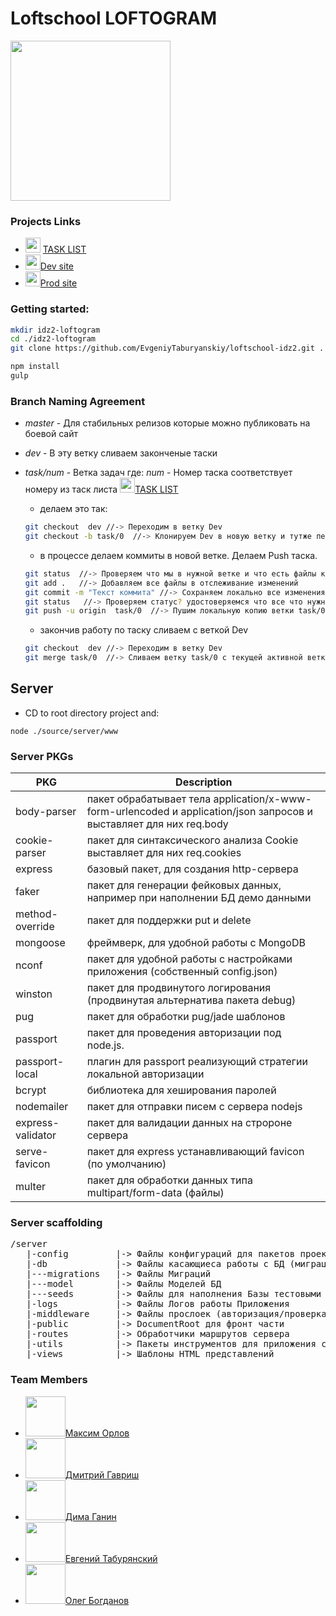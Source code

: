 # Loftschool **LOFTOGRAM**

<img src="http://www.windows-phone-user.de/var/ezdemo_site/storage/images/heftarchiv/2013/06/apps-fuer-windows-phones-von-samsung-und-htc/photogram-icon.png/38027-1-ger-DE/photogram-icon.png1_large.png" width="256" >

### Projects Links
* <img src="http://image.flaticon.com/icons/png/512/104/104111.png" width="24"> [TASK LIST](https://docs.google.com/spreadsheets/d/1fGqRRAGeujqcND2gL5ljCe2yVsB1Guc97A_XADirQ3I/edit#gid=0)
* <img src="http://image.flaticon.com/icons/svg/18/18454.svg" width="24">[Dev site]()
* <img src="http://image.flaticon.com/icons/svg/18/18454.svg" width="24">[Prod site]()

### Getting started:

```sh
mkdir idz2-loftogram
cd ./idz2-loftogram
git clone https://github.com/EvgeniyTaburyanskiy/loftschool-idz2.git .

npm install
gulp
```

###  Branch Naming Agreement
* _master_ - Для стабильных релизов которые можно публиковать на боевой сайт
* _dev_ - В эту ветку сливаем законченые таски
* _task/num_ - Ветка задач где: _num_ - Номер таска соответствует номеру из таск листа <img src="http://image.flaticon.com/icons/png/512/104/104111.png" width="24">[TASK LIST](https://docs.google.com/spreadsheets/d/1fGqRRAGeujqcND2gL5ljCe2yVsB1Guc97A_XADirQ3I/edit#gid=0)
    * делаем это так:
    ```sh
    git checkout  dev //-> Переходим в ветку Dev
    git checkout -b task/0  //-> Клонируем Dev в новую ветку и тутже переходим в эту ветку
    ```

    * в процессе делаем коммиты в новой ветке. Делаем Push таска.<br>
    ```sh
    git status  //-> Проверяем что мы в нужной ветке и что есть файлы которые еще не в отслеживании
    git add .   //-> Добавляем все файлы в отслеживание изменений
    git commit -m "Текст коммита" //-> Сохраняем локально все изменения с коментарием.
    git status   //-> Проверяем статус? удостоверяемся что все что нужно закоммитилось
    git push -u origin  task/0  //-> Пушим локальную копию ветки task/0 в глобальный репозиторий origin
    ```

    * закончив работу по таску сливаем с веткой Dev<br>
    ```sh  
    git checkout  dev //-> Переходим в ветку Dev
    git merge task/0  //-> Сливаем ветку task/0 с текущей активной веткой dev
    ```

## Server
* CD to root directory project and:
```
node ./source/server/www
```
### Server PKGs

PKG                 | Description
------------------- |------------------- 
body-parser         | пакет обрабатывает тела application/x-www-form-urlencoded и application/json запросов и выставляет для них req.body
cookie-parser       | пакет для синтаксического анализа Cookie  выставляет для них  req.cookies
express             | базовый пакет, для создания http-сервера
faker               | пакет для генерации фейковых данных, например при наполнении БД демо данными
method-override     | пакет для поддержки put и delete
mongoose            | фреймверк, для удобной работы с MongoDB
nconf               | пакет для удобной работы с настройками приложения (собственный config.json)
winston             | пакет для продвинутого логирования (продвинутая альтернатива пакета debug)
pug                 | пакет для обработки pug/jade шаблонов
passport            | пакет для проведения авторизации под node.js.
passport-local      | плагин для passport реализующий стратегии локальной авторизации
bcrypt              | библиотека для хеширования паролей
nodemailer          | пакет для отправки писем с сервера nodejs
express-validator   | пакет для валидации данных на стророне сервера
serve-favicon       | пакет для express устанавливающий favicon (по умолчанию)
multer              | пакет для обработки данных  типа multipart/form-data (файлы)

   
### Server scaffolding
<pre>
/server
   |-config         |-> Файлы конфигураций для пакетов проекта
   |-db             |-> Файлы касающиеса работы с БД (миграции/сидды/модели ...)
   |---migrations   |-> Файлы Миграций 
   |---model        |-> Файлы Моделей БД
   |---seeds        |-> Файлы для наполнения Базы тестовыми данными
   |-logs           |-> Файлы Логов работы Приложения
   |-middleware     |-> Файлы прослоек (авторизация/проверка сессий / валидация ...)
   |-public         |-> DocumentRoot для фронт части
   |-routes         |-> Обработчики маршрутов сервера
   |-utils          |-> Пакеты инструментов для приложения сервера (mongoose/ loging / nodemailer /faker ...)
   |-views          |-> Шаблоны HTML представлений
</pre>
        
### Team Members 
* <img src="https://github.com/favicon.ico" width="64">[Максим Орлов](http://github.com)
* <img src="https://avatars1.githubusercontent.com/u/19729612?v=3&s=460" width="64">[Дмитрий Гавриш](https://github.com/dmitrygavrish)
* <img src="https://avatars1.githubusercontent.com/u/7986099?v=3&s=460" width="64">[Дима Ганин](https://github.com/ganya555)
* <img src="https://avatars1.githubusercontent.com/u/7585251?v=3&s=460" width="64">[Евгений Табурянский](https://github.com/EvgeniyTaburyanskiy)
* <img src="https://avatars2.githubusercontent.com/u/16744815?v=3&s=460" width="64">[Олег Богданов](https://github.com/obogdanov)

